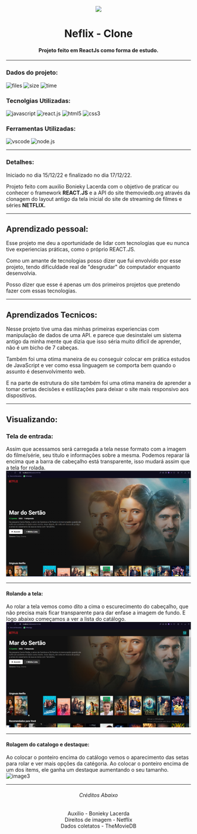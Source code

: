 <div align="center">
<img  src="https://upload.wikimedia.org/wikipedia/commons/0/08/Netflix_2015_logo.svg" style="
width: 300px;">

# Neflix - Clone

#### Projeto feito em ReactJs como forma de estudo.
</div>

---
### Dados do projeto:

![files](https://img.shields.io/github/directory-file-count/JonathasSC/netflix-clone?color=%2350fa7b&label=ARQUIVOS&logoColor=%2350fa7b) ![size](https://img.shields.io/github/repo-size/JonathasSC/netflix-clone?color=%23ff79c6&label=REPO%20TAMANHO) ![time](https://img.shields.io/badge/TEMPO%20DE%20CRIAÇÃO-5H30M-%23bd93f9)

### Tecnolgias Utilizadas:

![javascript](https://img.shields.io/badge/JAVASCRIPT-323330?&logo=javascript&logoColor=f0db4f&style=flat&logoWidth=30)
![react.js](https://img.shields.io/badge/REACT.JS-61DAFB?&logo=react&logoColor=303030&style=flat&logoWidth=30)
![html5](https://img.shields.io/badge/HTML-e34c26?&logo=html5&logoColor=ffffff&style=flat&logoWidth=30)
![css3](https://img.shields.io/badge/CSS3-2965f1?&logo=css3&logoColor=ffffff&style=flat&logoWidth=30)

### Ferramentas Utilizadas:

![vscode](https://img.shields.io/badge/VS%20CODE-0078d7?&logo=visualstudiocode&logoColor=white&style=flat&logoWidth=30)
![node.js](https://img.shields.io/badge/NODE.JS-68A063?&logo=node.js&logoColor=303030&style=flat&logoWidth=30)

---
### Detalhes:
Iniciado no dia 15/12/22 e finalizado no dia 17/12/22.

Projeto feito com auxilio Bonieky Lacerda com o objetivo de praticar ou conhecer o framework **REACT.JS** e a API do site themoviedb.org através da clonagem do layout antigo da tela inicial do site de streaming de filmes e séries **NETFLIX.**

---
## Aprendizado pessoal:
Esse projeto me deu a oportunidade de lidar com tecnologias que eu nunca tive experiencias práticas, como o próprio REACT.JS.

Como um amante de tecnologias posso dizer que fui envolvido por esse projeto, tendo dificuldade real de "desgrudar" do computador enquanto desenvolvia.

Posso dizer que esse é apenas um dos primeiros projetos que pretendo fazer com essas tecnologias.

---
## Aprendizados Tecnicos:
Nesse projeto tive uma das minhas primeiras experiencias com manipulação de dados de uma API. e parece que desinstalei um sistema antigo da minha mente que dizia que isso séria muito dificil de aprender, não é um bicho de 7 cabeças.

Também foi uma otima maneira de eu conseguir colocar em prática estudos de JavaScript e ver como essa linguagem se comporta bem quando o assunto é desenvolvimento web.

E na parte de estrutura do site também foi uma otima maneira de aprender a tomar certas decisões e estilizações para deixar o site mais responsivo aos dispositivos.

---
## Visualizando:

### Tela de entrada:

Assim que acessamos será carregada a tela nesse formato com a imagem do filme/série, seu titulo e informações sobre a mesma. Podemos reparar lá encima que a barra de cabeçalho está transparente, isso mudará assim que a tela for rolada.
![image1](/public/Image.png)

---
#### Rolando a tela:
Ao rolar a tela vemos como dito a cima o escurecimento do cabeçalho, que não precisa mais ficar transparente para dar enfase a imagem de fundo. E logo abaixo começamos a ver a lista do catálogo. 
![image2](/public/Image2.png)

---
#### Rolagem do catalogo e destaque:
Ao colocar o ponteiro encima do catálogo vemos o aparecimento das setas para rolar e ver mais opções da catégoria. Ao colocar o ponteiro encima de um dos items, ele ganha um destaque aumentando o seu tamanho.
![image3](/public/MovieList.gif)

---
<div align='center'>
	<h6>Créditos Abaixo</h6>
	<a src='www.youtube.com/@bonieky'>Auxilio - Bonieky Lacerda</a>
	<br>
	<a src='www.netflix.com'>Direitos de imagem - Netflix</a>
	<br>
	<a src='www.themoviedb.org'>Dados coletatos - TheMovieDB</a>
</div>